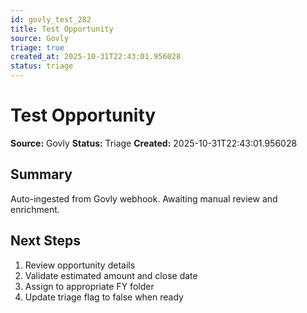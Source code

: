```yaml
---
id: govly_test_282
title: Test Opportunity
source: Govly
triage: true
created_at: 2025-10-31T22:43:01.956028
status: triage
---
```


# Test Opportunity

**Source:** Govly
**Status:** Triage
**Created:** 2025-10-31T22:43:01.956028

## Summary

Auto-ingested from Govly webhook. Awaiting manual review and enrichment.

## Next Steps

1. Review opportunity details
2. Validate estimated amount and close date
3. Assign to appropriate FY folder
4. Update triage flag to false when ready
